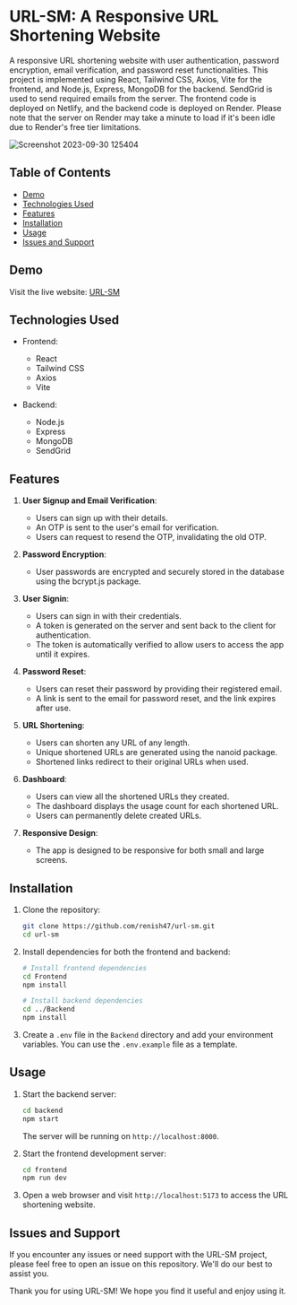 # URL-SM: A Responsive URL Shortening Website

A responsive URL shortening website with user authentication, password encryption, email verification, and password reset functionalities. This project is implemented using React, Tailwind CSS, Axios, Vite for the frontend, and Node.js, Express, MongoDB for the backend. SendGrid is used to send required emails from the server. The frontend code is deployed on Netlify, and the backend code is deployed on Render. Please note that the server on Render may take a minute to load if it's been idle due to Render's free tier limitations.

![Screenshot 2023-09-30 125404](https://github.com/renish47/url-sm/assets/107568859/a2e66090-e77d-459e-8438-bf9899bd7d3f)

## Table of Contents

- [Demo](#demo)
- [Technologies Used](#technologies-used)
- [Features](#features)
- [Installation](#installation)
- [Usage](#usage)
- [Issues and Support](#issues-and-Support)

## Demo

Visit the live website: [URL-SM](https://url-sm.netlify.app)

## Technologies Used

- Frontend:
  - React
  - Tailwind CSS
  - Axios
  - Vite

- Backend:
  - Node.js
  - Express
  - MongoDB
  - SendGrid

## Features

1. **User Signup and Email Verification**:
   - Users can sign up with their details.
   - An OTP is sent to the user's email for verification.
   - Users can request to resend the OTP, invalidating the old OTP.

2. **Password Encryption**:
   - User passwords are encrypted and securely stored in the database using the bcrypt.js package.

3. **User Signin**:
   - Users can sign in with their credentials.
   - A token is generated on the server and sent back to the client for authentication.
   - The token is automatically verified to allow users to access the app until it expires.

4. **Password Reset**:
   - Users can reset their password by providing their registered email.
   - A link is sent to the email for password reset, and the link expires after use.

5. **URL Shortening**:
   - Users can shorten any URL of any length.
   - Unique shortened URLs are generated using the nanoid package.
   - Shortened links redirect to their original URLs when used.

6. **Dashboard**:
   - Users can view all the shortened URLs they created.
   - The dashboard displays the usage count for each shortened URL.
   - Users can permanently delete created URLs.

7. **Responsive Design**:
   - The app is designed to be responsive for both small and large screens.

## Installation

1. Clone the repository:

   ```bash
   git clone https://github.com/renish47/url-sm.git
   cd url-sm
   ```

2. Install dependencies for both the frontend and backend:

   ```bash
   # Install frontend dependencies
   cd Frontend
   npm install

   # Install backend dependencies
   cd ../Backend
   npm install
   ```

3. Create a `.env` file in the `Backend` directory and add your environment variables. You can use the `.env.example` file as a template.

## Usage

1. Start the backend server:

   ```bash
   cd backend
   npm start
   ```

   The server will be running on `http://localhost:8000`.

2. Start the frontend development server:

   ```bash
   cd frontend
   npm run dev
   ```

3. Open a web browser and visit `http://localhost:5173` to access the URL shortening website.



## Issues and Support

If you encounter any issues or need support with the URL-SM project, please feel free to open an issue on this repository. We'll do our best to assist you.



Thank you for using URL-SM! We hope you find it useful and enjoy using it.
